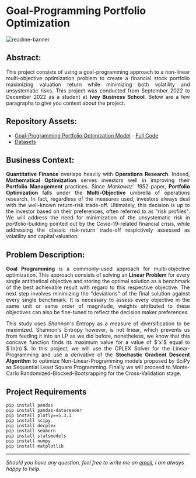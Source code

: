 # Goal-Programming Portfolio Optimization

![readme-banner](https://user-images.githubusercontent.com/108199052/206316952-7d84c2d8-4ae6-4a72-b046-b722119d17de.jpg)

## Abstract:

<p align="justify">This project consists of using a goal-programming approach to a non-linear multi-objective optimization problem to create a financial stock portfolio maximizing valuation return while minimizing both volatility and unsystematic risks. This project was conducted from September 2022 to December 2022 as a student at <b>Ivey Business School</b>. Below are a few paragraphs to give you context about the project.</p> 

## Repository Assets:

- [Goal-Programming Portfolio Optimization Model](model/) - [Full Code](model/goal-programming-portfolio-optimization.ipynb)
- [Datasets](data/)

## Business Context:

<p align="justify"> <b>Quantitative Finance</b> overlaps heavily with <b>Operations Research</b>. Indeed, <b>Mathematical Optimization</b> serves investors well in improving their <b>Portfolio Management</b> practices. Since <i>Markowitz' 1952</i> paper, <b>Portfolio Optimization</b> falls under the <b>Multi-Objective</b> umbrella of operations research. In fact, regardless of the measures used, investors always deal with the well-known return-risk trade-off. Ultimately, this decision is up to the investor based on their preferences, often referred to as "risk profiles". We will address the need for minimization of the unsystematic risk in portfolio-building pointed out by the Covid-19-related financial crisis, while addressing the classic risk-return trade-off respictively assessed as volatility and capital valuation.</p>

## Problem Description:

<p align="justify"> <b>Goal Programming</b> is a commonly-used approach for multi-objective optimization. This approach consists of solving an <b>Linear Problem</b> for every single antithetical objective and storing the optimal solution as a benchmark of the best achievable result with regard to this respective objective. The next step involves minimizing the "deviations" of the final solution against every single benchmark. It is necessary to assess every objective in the same unit or same order of magnitude, weights attributed to these objectives can also be fine-tuned to reflect the decision maker preferences.  </p>

<p align="justify"> This study uses <i>Shannon's</i> Entropy as a measure of diversification to be maximized. Shannon's Entropy however, is not linear, which prevents us from feeding it into an LP as we did before, nonetheless, we know that this concave function finds its maximum value for a value of $`x`$ equal to $`ln(n)`$. In this project, we will use the CPLEX Solver for the Linear-Programming and use a derivative of the <b>Stochastic Gradient Descent Algorithm</b> to optimize Non-Linear-Programming models proposed by SciPy as Sequential Least Square Programming. Finally we will proceed to Monte-Carlo Randomized-Blocked-Bootsrapping for the Cross-Validation stage.</p>

## Project Requirements
```
pip install pandas
pip install pandas-datareader
pip install plotly==5.3.1
pip install scipy
pip install docplex
pip install seaborn
pip install statsmodels
pip install numpy
pip install matplotlib
```

***

<i>Should you have any question, feel free to write me an [email](mailto:mlepicier.msc2022@ivey.ca), I am always happy to help.</i>